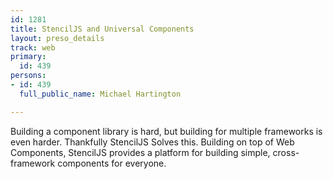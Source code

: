 ```yaml
---
id: 1281
title: StencilJS and Universal Components
layout: preso_details
track: web
primary:
  id: 439
persons:
- id: 439
  full_public_name: Michael Hartington

---
```

Building a component library is hard, but building for multiple frameworks is even harder. Thankfully StencilJS Solves this. Building on top of Web Components, StencilJS provides a platform for building simple, cross-framework components for everyone.